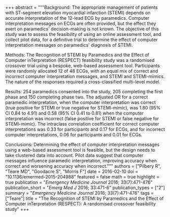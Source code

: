+++
abstract = """Background: The appropriate management of patients with ST-segment elevation myocardial infarction (STEMI) depends on accurate interpretation of the 12-lead ECG by paramedics. Computer interpretation messages on ECGs are often provided, but the effect they exert on paramedics' decision-making is not known. The objective of this study was to assess the feasibility of using an online assessment tool, and collect pilot data, for a definitive trial to determine the effect of computer interpretation messages on paramedics' diagnosis of STEMI.

Methods: The Recognition of STEMI by Paramedics and the Effect of Computer inTerpretation (RESPECT) feasibility study was a randomised crossover trial using a bespoke, web-based assessment tool. Participants were randomly allocated 12 of 48 ECGs, with an equal mix of correct and incorrect computer interpretation messages, and STEMI and STEMI-mimics. The nature of the responses required a cross-classified multi-level model.

Results: 254 paramedics consented into the study, 205 completing the first phase and 150 completing phase two. The adjusted OR for a correct paramedic interpretation, when the computer interpretation was correct (true positive for STEMI or true negative for STEMI-mimic), was 1.80 (95% CI 0.84 to 4.91) and 0.58 (95% CI 0.41 to 0.81) when the computer interpretation was incorrect (false positive for STEMI or false negative for STEMI-mimic). The intraclass correlation coefficient for correct computer interpretations was 0.33 for participants and 0.17 for ECGs, and for incorrect computer interpretations, 0.06 for participants and 0.01 for ECGs.

Conclusions: Determining the effect of computer interpretation messages using a web-based assessment tool is feasible, but the design needs to take clustered data into account. Pilot data suggest that computer messages influence paramedic interpretation, improving accuracy when correct and worsening accuracy when incorrect."""
authors = ["Pilbery R", "Teare MD", "Goodacre S", "Morris F"]
date = 2016-02-10
doi = "10.1136/emermed-2015-204988"
featured = false
math = true
highlight = true
publication = "*Emergency Medicine Journal* 2016; 33(7):471-476"
publication_short = "*Emerg Med J* 2016; 33:471-6"
publication_types = ["2"]
summary = "*Emergency Medicine Journal* 2016; 33(7):471-476"
tags = ["Teare"]
title = "The Recognition of STEMI by Paramedics and the Effect of Computer inTerpretation (RESPECT): A randomised crossover feasibility study"
+++
